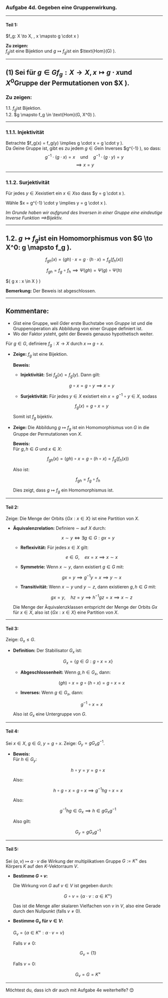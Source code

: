 ### Aufgabe 4d. Gegeben eine Gruppenwirkung.

---

#### **Teil 1:**  
$f_g: X \to X, \, x \mapsto g \cdot x \)

**Zu zeigen:**  
$f_g$ist eine Bijektion und $g \mapsto f_g$ist ein $\text{Hom}(G) \).

---

## (1) Sei für $g \in G$$f_g: X \to X, \, x \mapsto g \cdot x$und $X^0$Gruppe der Permutationen von $X \).

### Zu zeigen:

1.1. $f_g$ist Bijektion.  
1.2. $g \mapsto f_g \in \text{Hom}(G, X^0) \).  

---

### **1.1.1. Injektivität**

Betrachte $f_g(x) = f_g(y) \implies g \cdot x = g \cdot y \).  
Da $G$eine Gruppe ist, gibt es zu jedem $g \in G$ein Inverses $g^{-1} \), so dass:  
$$
g^{-1} \cdot (g \cdot x) = x \quad \text{und} \quad g^{-1} \cdot (g \cdot y) = y
$$
$$
\implies x = y
$$

---

### **1.1.2. Surjektivität**

Für jedes $y \in X$existiert ein $x \in X$so dass $y = g \cdot x \).  

Wähle $x = g^{-1} \cdot y \implies y = g \cdot x \).

*Im Grunde haben wir aufgrund des Inversen in einer Gruppe eine eindeutige Inverse Funktion $\implies$Bijektiv.*

---

## **1.2.** $g \mapsto f_g$ist ein Homomorphismus von $G \to X^0: g \mapsto f_g \).

$$
f_{gh}(x) = (gh) \cdot x = g \cdot (h \cdot x) = f_g(f_h(x))
$$

$$
f_{gh} = f_g \circ f_h \implies \Psi(gh) = \Psi(g) \circ \Psi(h)
$$

$\{ g x : x \in X \} \)

**Bemerkung:** Der Beweis ist abgeschlossen.

---

## Kommentare:

- $G$ist eine Gruppe, weil $G$der erste Buchstabe von *Gruppe* ist und die Gruppenoperation als Abbildung von einer Gruppe definiert ist.  
- Wo der Faktor $y$steht, geht der Beweis genauso hypothetisch weiter.  

Für $g \in G$, definiere $f_g : X \to X$ durch $x \mapsto g \circ x$.

- **Zeige:** $f_g$ ist eine Bijektion.  

  **Beweis:**  
  - **Injektivität:** Sei $f_g(x) = f_g(y)$. Dann gilt:

    $$
    g \circ x = g \circ y \implies x = y
    $$

  - **Surjektivität:** Für jedes $y \in X$ existiert ein $x = g^{-1} \circ y \in X$, sodass

    $$
    f_g(x) = g \circ x = y
    $$

  Somit ist $f_g$ bijektiv.

- **Zeige:** Die Abbildung $g \mapsto f_g$ ist ein Homomorphismus von $G$ in die Gruppe der Permutationen von $X$.

  **Beweis:**  
  Für $g, h \in G$ und $x \in X$:

  $$
  f_{gh}(x) = (gh) \circ x = g \circ (h \circ x) = f_g(f_h(x))
  $$

  Also ist:

  $$
  f_{gh} = f_g \circ f_h
  $$

  Dies zeigt, dass $g \mapsto f_g$ ein Homomorphismus ist.

---

#### **Teil 2:**  

Zeige: Die Menge der Orbits $\{ Gx : x \in X \}$ ist eine Partition von $X$.

- **Äquivalenzrelation:** Definiere $\sim$ auf $X$ durch:

  $$
  x \sim y \iff \exists g \in G : gx = y
  $$

  - **Reflexivität:** Für jedes $x \in X$ gilt:

    $$
    e \in G, \quad ex = x \implies x \sim x
    $$

  - **Symmetrie:** Wenn $x \sim y$, dann existiert $g \in G$ mit:

    $$
    gx = y \implies g^{-1}y = x \implies y \sim x
    $$

  - **Transitivität:** Wenn $x \sim y$ und $y \sim z$, dann existieren $g, h \in G$ mit:

    $$
    gx = y, \quad hz = y \implies h^{-1}gz = x \implies x \sim z
    $$

  Die Menge der Äquivalenzklassen entspricht der Menge der Orbits $Gx$ für $x \in X$, also ist $\{Gx : x \in X\}$ eine Partition von $X$.

---

#### **Teil 3:**  

Zeige: $G_x \leq G$.

- **Definition:** Der Stabilisator $G_x$ ist:

  $$
  G_x = \{ g \in G : g \circ x = x \}
  $$

  - **Abgeschlossenheit:** Wenn $g, h \in G_x$, dann:

    $$
    (gh) \circ x = g \circ (h \circ x) = g \circ x = x
    $$

  - **Inverses:** Wenn $g \in G_x$, dann:

    $$
    g^{-1} \circ x = x
    $$

  Also ist $G_x$ eine Untergruppe von $G$.

---

#### **Teil 4:**  

Sei $x \in X$, $g \in G$, $y = g \circ x$. Zeige: $G_y = g G_x g^{-1}$.

- **Beweis:**  
  Für $h \in G_y$:

  $$
  h \circ y = y = g \circ x
  $$

  Also:

  $$
  h \circ g \circ x = g \circ x \implies g^{-1} h g \circ x = x
  $$

  Also:

  $$
  g^{-1} h g \in G_x \implies h \in g G_x g^{-1}
  $$

  Also gilt:

  $$
  G_y = g G_x g^{-1}
  $$

---

#### **Teil 5:**  

Sei $(\alpha, v) \mapsto \alpha \cdot v$ die Wirkung der multiplikativen Gruppe $G := K^{\times}$ des Körpers $K$ auf den $K$-Vektorraum $V$.

- **Bestimme $G \circ v$:**  

  Die Wirkung von $G$ auf $v \in V$ ist gegeben durch:

  $$
  G \circ v = \{ \alpha \cdot v : \alpha \in K^{\times} \}
  $$

  Das ist die Menge aller skalaren Vielfachen von $v$ in $V$, also eine Gerade durch den Nullpunkt (falls $v \neq 0$).

- **Bestimme $G_v$ für $v \in V$:**  

  $G_v = \{ \alpha \in K^{\times} : \alpha \cdot v = v \}$

  Falls $v \neq 0$:

  $$
  G_v = \{ 1 \}
  $$

  Falls $v = 0$:

  $$
  G_v = G = K^{\times}
  $$

---

Möchtest du, dass ich dir auch mit Aufgabe 4e weiterhelfe? 😊

